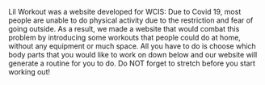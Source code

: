 Lil Workout was a website developed for WCIS:
Due to Covid 19, most people are unable to do physical activity due to the restriction and fear of going outside. As a result, we made a website that would combat this problem by introducing some workouts that people could do at home, without any equipment or much space. All you have to do is choose which body parts that you would like to work on down below and our website will generate a routine for you to do. Do NOT forget to stretch before you start working out!
